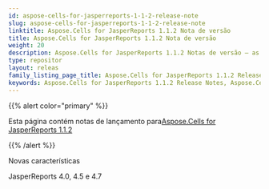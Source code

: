 ```yaml
---
id: aspose-cells-for-jasperreports-1-1-2-release-note
slug: aspose-cells-for-jasperreports-1-1-2-release-note
linktitle: Aspose.Cells for JasperReports 1.1.2 Nota de versão
title: Aspose.Cells for JasperReports 1.1.2 Nota de versão
weight: 20
description: Aspose.Cells for JasperReports 1.1.2 Notas de versão – as últimas melhorias, novos recursos e correções
type: repositor
layout: releas
family_listing_page_title: Aspose.Cells for JasperReports 1.1.2 Release Note
keywords: Aspose.Cells for JasperReports 1.1.2 Release Notes, Aspose.Cells for JasperReports 1.1.2 updates and fixe
---
```

{{% alert color="primary" %}} 

 Esta página contém notas de lançamento para[Aspose.Cells for JasperReports 1.1.2](https://releases.aspose.com/cells/jasperreports/new-releases/aspose.cells-for-jasperreports-1.1.2/)

{{% /alert %}} 

 Novas características

 JasperReports 4.0, 4.5 e 4.7

